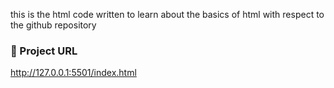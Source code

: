 this is the html code written to learn about the basics of html with respect to the github repository 

### 🔗 Project URL

http://127.0.0.1:5501/index.html
